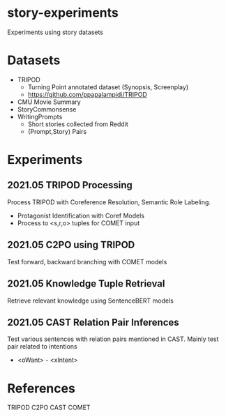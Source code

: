 # story-experiments
Experiments using story datasets

# Datasets
* TRIPOD 
    * Turning Point annotated dataset (Synopsis, Screenplay)
    * https://github.com/ppapalampidi/TRIPOD
* CMU Movie Summary
* StoryCommonsense
* WritingPrompts
    * Short stories collected from Reddit
    * (Prompt,Story) Pairs

# Experiments
## 2021.05 TRIPOD Processing
Process TRIPOD with Coreference Resolution, Semantic Role Labeling.
* Protagonist Identification with Coref Models
* Process to <s,r,o> tuples for COMET input

## 2021.05 C2PO using TRIPOD
Test forward, backward branching with COMET models

## 2021.05 Knowledge Tuple Retrieval
Retrieve relevant knowledge using SentenceBERT models

## 2021.05 CAST Relation Pair Inferences
Test various sentences with relation pairs mentioned in CAST.
Mainly test pair related to intentions
* \<oWant> - \<xIntent>

# References
TRIPOD
C2PO
CAST
COMET